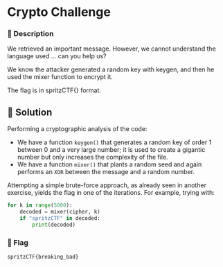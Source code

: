 # Crypto Challenge

### 📄 Description
We retrieved an important message.
However, we cannot understand the language used ...
can you help us?

We know the attacker generated a random key with keygen, and then he used
the mixer function to encrypt it. 

The flag is in spritzCTF{} format.

## 🔑 Solution
Performing a cryptographic analysis of the code:

- We have a function `keygen()` that generates a random key of order 1 between 0 and a very large number; it is used to create a gigantic number but only increases the complexity of the file.
- We have a function `mixer()` that plants a random seed and again performs an `XOR` between the message and a random number.

Attempting a simple brute-force approach, as already seen in another exercise, yields the flag in one of the iterations. For example, trying with:

```python
for k in range(5000):
    decoded = mixer(cipher, k)
    if "spritzCTF" in decoded:
        print(decoded)
```


### 🚩 Flag
```plain
spritzCTF{breaking_bad}
```